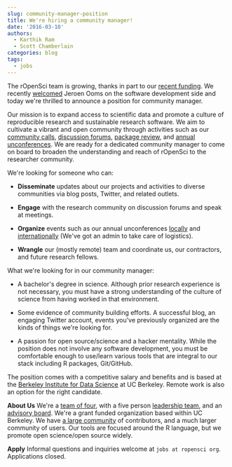 ```yaml
---
slug: community-manager-position
title: We're hiring a community manager!
date: '2016-03-10'
authors:
  - Karthik Ram
  - Scott Chamberlain
categories: blog
tags:
  - jobs
---
```


The rOpenSci team is growing, thanks in part to our [recent funding](/blog/2015/11/19/helmsley-trust-funding/). We recently [welcomed](/blog/2016/03/01/pdftools-and-jeroen) Jeroen Ooms on the software development side and today we're thrilled to announce a position for community manager.

Our mission is to expand access to scientific data and promote a culture of reproducible research and sustainable research software. We aim to cultivate a vibrant and open community through activities such as our [community calls](http://communitycalls.ropensci.org/), [discussion forums](http://discuss.ropensci.org/), [package review](https://github.com/ropensci/software-review), and [annual unconferences](http://unconf16.ropensci.org/). We are ready for a dedicated community manager to come on board to broaden the understanding and reach of rOpenSci to the researcher community.

We're looking for someone who can:

* **Disseminate** updates about our projects and activities to diverse communities via blog posts, Twitter, and related outlets.

* **Engage** with the research community on discussion forums and speak at meetings.
* **Organize** events such as our annual unconferences [locally](http://unconf16.ropensci.org/) and [internationally](http://auunconf.ropensci.org/) (We've got an admin to take care of logistics).

* **Wrangle** our (mostly remote) team and coordinate us, our contractors, and future research fellows.

What we're looking for in our community manager:

* A bachelor's degree in science. Although prior research experience is not necessary, you must have a strong understanding of the culture of science from having worked in that environment.

* Some evidence of community building efforts. A successful blog, an engaging Twitter account, events you've previously organized are the kinds of things we're looking for.

* A passion for open source/science and a hacker mentality. While the position does not involve any software development, you must be comfortable enough to use/learn various tools that are integral to our stack including R packages, Git/GitHub.

The position comes with a competitive salary and benefits and is based at the [Berkeley Institute for Data Science](http://bids.berkeley.edu/) at UC Berkeley. Remote work is also an option for the right candidate.

**About Us**
We're a [team of four](/about/#team), with a five person [leadership team](/about/#team), and an [advisory board](/about/#team). We're a grant funded organization based within UC Berkeley. We have [a large community](/community/#community) of contributors, and a much larger community of users. Our tools are focused around the R language, but we promote open science/open source widely.

**Apply**
Informal questions and inquiries welcome at `jobs at ropensci org`. Applications closed.
